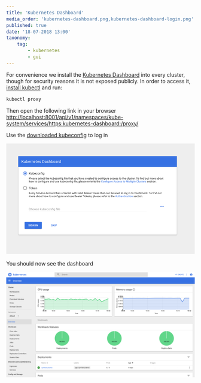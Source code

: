 ```yaml
---
title: 'Kubernetes Dashboard'
media_order: 'kubernetes-dashboard.png,kubernetes-dashboard-login.png'
published: true
date: '18-07-2018 13:00'
taxonomy:
    tag:
        - kubernetes
        - gui
---
```


For convenience we install the [Kubernetes Dashboard](https://kubernetes.io/docs/tasks/access-application-cluster/web-ui-dashboard/) into every cluster, though for security reasons it is not exposed publicly. In order to access it, [install kubectl](/tutorials/using-kubectl) and run:

```bash
kubectl proxy
```

Then open the following link in your browser
[http://localhost:8001/api/v1/namespaces/kube-system/services/https:kubernetes-dashboard:/proxy/](http://localhost:8001/api/v1/namespaces/kube-system/services/https:kubernetes-dashboard:/proxy/)

Use the [downloaded kubeconfig](/tutorials/download-the-kubeconfig) to log in

![Kubernetes Dashboard Login Page](kubernetes-dashboard-login.png)

You should now see the dashboard

![Kubernetes Dashboard Main Page](kubernetes-dashboard.png)
